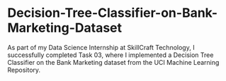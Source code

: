 # Decision-Tree-Classifier-on-Bank-Marketing-Dataset
As part of my Data Science Internship at SkillCraft Technology, I successfully completed Task 03, where I implemented a Decision Tree Classifier on the Bank Marketing dataset from the UCI Machine Learning Repository.
